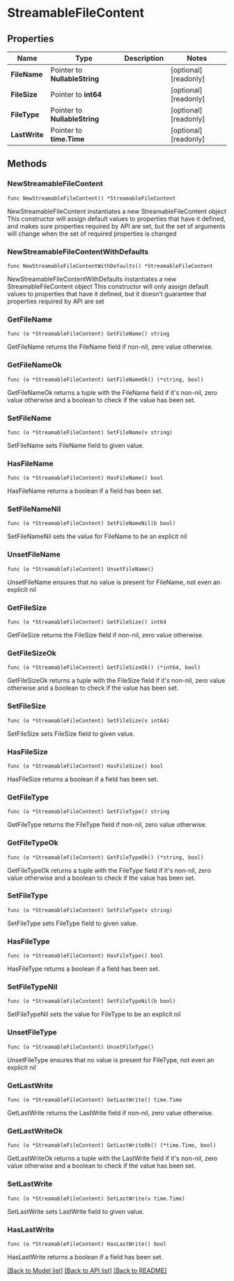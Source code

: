 # StreamableFileContent

## Properties

Name | Type | Description | Notes
------------ | ------------- | ------------- | -------------
**FileName** | Pointer to **NullableString** |  | [optional] [readonly] 
**FileSize** | Pointer to **int64** |  | [optional] [readonly] 
**FileType** | Pointer to **NullableString** |  | [optional] [readonly] 
**LastWrite** | Pointer to **time.Time** |  | [optional] [readonly] 

## Methods

### NewStreamableFileContent

`func NewStreamableFileContent() *StreamableFileContent`

NewStreamableFileContent instantiates a new StreamableFileContent object
This constructor will assign default values to properties that have it defined,
and makes sure properties required by API are set, but the set of arguments
will change when the set of required properties is changed

### NewStreamableFileContentWithDefaults

`func NewStreamableFileContentWithDefaults() *StreamableFileContent`

NewStreamableFileContentWithDefaults instantiates a new StreamableFileContent object
This constructor will only assign default values to properties that have it defined,
but it doesn't guarantee that properties required by API are set

### GetFileName

`func (o *StreamableFileContent) GetFileName() string`

GetFileName returns the FileName field if non-nil, zero value otherwise.

### GetFileNameOk

`func (o *StreamableFileContent) GetFileNameOk() (*string, bool)`

GetFileNameOk returns a tuple with the FileName field if it's non-nil, zero value otherwise
and a boolean to check if the value has been set.

### SetFileName

`func (o *StreamableFileContent) SetFileName(v string)`

SetFileName sets FileName field to given value.

### HasFileName

`func (o *StreamableFileContent) HasFileName() bool`

HasFileName returns a boolean if a field has been set.

### SetFileNameNil

`func (o *StreamableFileContent) SetFileNameNil(b bool)`

 SetFileNameNil sets the value for FileName to be an explicit nil

### UnsetFileName
`func (o *StreamableFileContent) UnsetFileName()`

UnsetFileName ensures that no value is present for FileName, not even an explicit nil
### GetFileSize

`func (o *StreamableFileContent) GetFileSize() int64`

GetFileSize returns the FileSize field if non-nil, zero value otherwise.

### GetFileSizeOk

`func (o *StreamableFileContent) GetFileSizeOk() (*int64, bool)`

GetFileSizeOk returns a tuple with the FileSize field if it's non-nil, zero value otherwise
and a boolean to check if the value has been set.

### SetFileSize

`func (o *StreamableFileContent) SetFileSize(v int64)`

SetFileSize sets FileSize field to given value.

### HasFileSize

`func (o *StreamableFileContent) HasFileSize() bool`

HasFileSize returns a boolean if a field has been set.

### GetFileType

`func (o *StreamableFileContent) GetFileType() string`

GetFileType returns the FileType field if non-nil, zero value otherwise.

### GetFileTypeOk

`func (o *StreamableFileContent) GetFileTypeOk() (*string, bool)`

GetFileTypeOk returns a tuple with the FileType field if it's non-nil, zero value otherwise
and a boolean to check if the value has been set.

### SetFileType

`func (o *StreamableFileContent) SetFileType(v string)`

SetFileType sets FileType field to given value.

### HasFileType

`func (o *StreamableFileContent) HasFileType() bool`

HasFileType returns a boolean if a field has been set.

### SetFileTypeNil

`func (o *StreamableFileContent) SetFileTypeNil(b bool)`

 SetFileTypeNil sets the value for FileType to be an explicit nil

### UnsetFileType
`func (o *StreamableFileContent) UnsetFileType()`

UnsetFileType ensures that no value is present for FileType, not even an explicit nil
### GetLastWrite

`func (o *StreamableFileContent) GetLastWrite() time.Time`

GetLastWrite returns the LastWrite field if non-nil, zero value otherwise.

### GetLastWriteOk

`func (o *StreamableFileContent) GetLastWriteOk() (*time.Time, bool)`

GetLastWriteOk returns a tuple with the LastWrite field if it's non-nil, zero value otherwise
and a boolean to check if the value has been set.

### SetLastWrite

`func (o *StreamableFileContent) SetLastWrite(v time.Time)`

SetLastWrite sets LastWrite field to given value.

### HasLastWrite

`func (o *StreamableFileContent) HasLastWrite() bool`

HasLastWrite returns a boolean if a field has been set.


[[Back to Model list]](../README.md#documentation-for-models) [[Back to API list]](../README.md#documentation-for-api-endpoints) [[Back to README]](../README.md)


